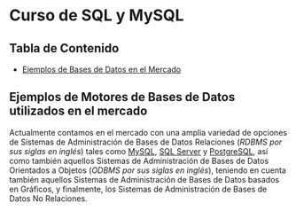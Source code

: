 # Curso de SQL y MySQL<!-- omit in toc -->
## Tabla de Contenido<!-- omit in toc -->
* [Ejemplos de Bases de Datos en el Mercado](#ejemplos-de-motores-de-bases-de-datos-utilizados-en-el-mercado)
## Ejemplos de Motores de Bases de Datos utilizados en el mercado
Actualmente contamos en el mercado con una amplia variedad de opciones de Sistemas de Administración de Bases de Datos Relaciones (_RDBMS por sus siglas en inglés_) tales como [MySQL](), [SQL Server]() y [PostgreSQL](), así como también aquellos Sistemas de Administración de Bases de Datos Orientados a Objetos (_ODBMS por sus siglas en inglés_), teniendo en cuenta también aquellos Sistemas de Administración de Bases de Datos basados en Gráficos, y finalmente, los Sistemas de Administración de Bases de Datos No Relaciones.
